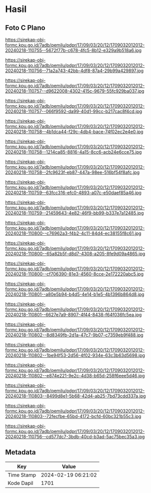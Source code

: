# Hasil

## Foto C Plano

https://sirekap-obj-formc.kpu.go.id/7adb/pemilu/pdpr/17/09/03/20/12/1709032012012-20240218-110755--5672f77b-c678-4fc5-8b12-e329a9b518a6.jpg

https://sirekap-obj-formc.kpu.go.id/7adb/pemilu/pdpr/17/09/03/20/12/1709032012012-20240218-110756--71a2a743-42bb-4df8-87a4-29b99a429897.jpg

https://sirekap-obj-formc.kpu.go.id/7adb/pemilu/pdpr/17/09/03/20/12/1709032012012-20240218-110757--d9622008-4302-415c-9679-55fc929ba037.jpg

https://sirekap-obj-formc.kpu.go.id/7adb/pemilu/pdpr/17/09/03/20/12/1709032012012-20240218-110757--066f9592-da99-40d1-99cc-b217cac8f4cd.jpg

https://sirekap-obj-formc.kpu.go.id/7adb/pemilu/pdpr/17/09/03/20/12/1709032012012-20240218-110758--4b1dca44-f29c-4db4-bace-74f02ec2e4e0.jpg

https://sirekap-obj-formc.kpu.go.id/7adb/pemilu/pdpr/17/09/03/20/12/1709032012012-20240218-110758--1214ca85-8816-4a15-8cc6-acb24e6cce75.jpg

https://sirekap-obj-formc.kpu.go.id/7adb/pemilu/pdpr/17/09/03/20/12/1709032012012-20240218-110758--2fc9623f-eb87-447a-98ee-516bf54f8afc.jpg

https://sirekap-obj-formc.kpu.go.id/7adb/pemilu/pdpr/17/09/03/20/12/1709032012012-20240218-110759--63fcc316-efc0-4893-a07c-e50daef85a46.jpg

https://sirekap-obj-formc.kpu.go.id/7adb/pemilu/pdpr/17/09/03/20/12/1709032012012-20240218-110759--21459643-4e82-46f9-bb99-b337e7a12485.jpg

https://sirekap-obj-formc.kpu.go.id/7adb/pemilu/pdpr/17/09/03/20/12/1709032012012-20240218-110800--c76962a3-f4b2-4c11-84d4-ec38155f8c61.jpg

https://sirekap-obj-formc.kpu.go.id/7adb/pemilu/pdpr/17/09/03/20/12/1709032012012-20240218-110800--65a82b5f-d8d7-4308-a205-8fe9d09a4865.jpg

https://sirekap-obj-formc.kpu.go.id/7adb/pemilu/pdpr/17/09/03/20/12/1709032012012-20240218-110800--cf706390-81e3-4560-8cce-2e172220abc5.jpg

https://sirekap-obj-formc.kpu.go.id/7adb/pemilu/pdpr/17/09/03/20/12/1709032012012-20240218-110801--a80e5b94-b4d5-4e14-b1e5-4b1396b864d8.jpg

https://sirekap-obj-formc.kpu.go.id/7adb/pemilu/pdpr/17/09/03/20/12/1709032012012-20240218-110801--6627e7a9-8907-4f44-8438-f64f036fc5ea.jpg

https://sirekap-obj-formc.kpu.go.id/7adb/pemilu/pdpr/17/09/03/20/12/1709032012012-20240218-110802--8d8349fb-2d1a-47c7-9b07-c7359eb9f488.jpg

https://sirekap-obj-formc.kpu.go.id/7adb/pemilu/pdpr/17/09/03/20/12/1709032012012-20240218-110802--1be94f53-2d56-4f02-934e-63c3b63d5698.jpg

https://sirekap-obj-formc.kpu.go.id/7adb/pemilu/pdpr/17/09/03/20/12/1709032012012-20240218-110802--e874e221-9e2c-4d38-b65d-258f6eee5d46.jpg

https://sirekap-obj-formc.kpu.go.id/7adb/pemilu/pdpr/17/09/03/20/12/1709032012012-20240218-110803--8499d8e1-5b68-42d4-ab25-7bd73cdd337a.jpg

https://sirekap-obj-formc.kpu.go.id/7adb/pemilu/pdpr/17/09/03/20/12/1709032012012-20240218-110803--72fecfbe-65bd-4172-bcfd-60bc321b55c3.jpg

https://sirekap-obj-formc.kpu.go.id/7adb/pemilu/pdpr/17/09/03/20/12/1709032012012-20240218-110756--cd577dc7-3bdb-40cd-b3ad-5ac75bec35a3.jpg


## Metadata

| Key        | Value               |
| ---------- | ------------------- |
| Time Stamp | 2024-02-19 06:21:02 |
| Kode Dapil | 1701                |



